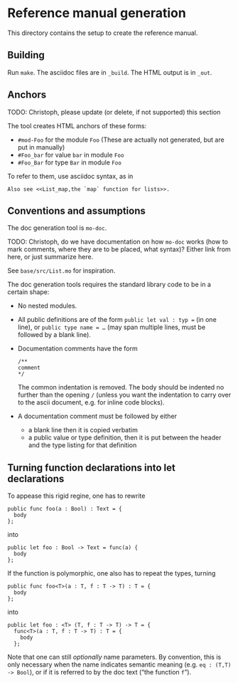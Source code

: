 Reference manual generation
===========================

This directory contains the setup to create the reference manual.

## Building

Run `make`. The asciidoc files are in `_build`. The HTML output is in `_out`.

## Anchors

TODO: Christoph, please update (or delete, if not supported) this section

The tool creates HTML anchors of these forms:

 * `#mod-Foo` for the module `Foo`
   (These are actually not generated, but are put in manually)
 * `#Foo_bar` for value `bar` in module `Foo`
 * `#Foo_Bar` for type `Bar` in module `Foo`

To refer to them, use asciidoc syntax, as in

    Also see <<List_map,the `map` function for lists>>.

## Conventions and assumptions

The doc generation tool is `mo-doc`.

TODO: Christoph, do we have documentation on how `mo-doc` works (how to mark
comments, where they are to be placed, what syntax)? Either link from here, or
just summarize here.

See `base/src/List.mo` for inspiration.

The doc generation tools requires the standard library code to be in a certain
shape:

 * No nested modules.

 * All public definitions are of the form
   `public let val : typ =` (in one line), or
   `public type name = …` (may span multiple lines, must be followed by a blank line).

 * Documentation comments have the form

       /**
       comment
       */

   The common indentation is removed. The body should be indented no further
   than the opening `/` (unless you want the indentation to carry over to the
   ascii document, e.g. for inline code blocks).

 * A documentation comment must be followed by either

   - a blank line
     then it is copied verbatim
   - a public value or type definition,
     then it is put between the header and the type listing for that definition

## Turning function declarations into let declarations

To appease this rigid regine, one has to rewrite

    public func foo(a : Bool) : Text = {
      body
    };

into

    public let foo : Bool -> Text = func(a) {
      body
    };

If the function is polymorphic, one also has to repeat the types, turning

    public func foo<T>(a : T, f : T -> T) : T = {
      body
    };

into

    public let foo : <T> (T, f : T -> T) -> T = {
      func<T>(a : T, f : T -> T) : T = {
        body
      };

Note that one can still _optionally_ name parameters. By convention, this is
only necessary when the name indicates semantic meaning (e.g. `eq : (T,T) ->
Bool`), or if it is referred to by the doc text (“the function `f`”).


